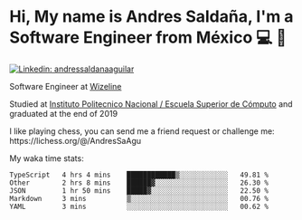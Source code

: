 # Hi, My name is Andres Saldaña, I'm a Software Engineer from México :computer: :boy:

[![Linkedin: andressaldanaaguilar](https://img.shields.io/badge/-andressaldanaaguilar-blue?style=flat-square&logo=Linkedin&logoColor=white&link=https://www.linkedin.com/in/thaianebraga/)](https://www.linkedin.com/in/andressaldanaaguilar)

<p>Software Engineer at <a href="https://www.wizeline.com/">Wizeline</a></p>
<p>Studied at <a href="https://en.wikipedia.org/wiki/ESCOM">Instituto Politecnico Nacional / Escuela Superior de Cómputo</a> and graduated at the end of 2019</p>
<p>I like playing chess, you can send me a friend request or challenge me: https://lichess.org/@/AndresSaAgu</p>

<p> My waka time stats: </p>

<!--START_SECTION:waka-->
```text
TypeScript   4 hrs 4 mins    ████████████▒░░░░░░░░░░░░   49.81 % 
Other        2 hrs 8 mins    ██████▓░░░░░░░░░░░░░░░░░░   26.30 % 
JSON         1 hr 50 mins    █████▓░░░░░░░░░░░░░░░░░░░   22.50 % 
Markdown     3 mins          ▒░░░░░░░░░░░░░░░░░░░░░░░░   00.76 % 
YAML         3 mins          ░░░░░░░░░░░░░░░░░░░░░░░░░   00.62 % 
```
<!--END_SECTION:waka-->
